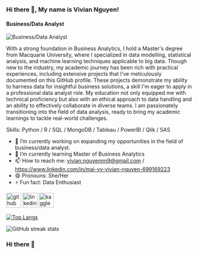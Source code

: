 ### Hi there 👋, My name is Vivian Nguyen!
#### Business/Data Analyst
![Business/Data Analyst](https://media.licdn.com/dms/image/D5616AQHaq-Au3C_8VA/profile-displaybackgroundimage-shrink_350_1400/0/1700099299461?e=1706140800&v=beta&t=Kh09A7hoI_yzPIstxZfwe77t2Dj3St3eURM-kTqLaXY)

With a strong foundation in Business Analytics, I hold a Master's degree from Macquarie University, where I specialized in data modelling, statistical analysis, and machine learning techniques applicable to big data. Though new to the industry, my academic journey has been rich with practical experiences, including extensive projects that I've meticulously documented on this GitHub profile. These projects demonstrate my ability to harness data for insightful business solutions, a skill I'm eager to apply in a professional data analyst role. My education not only equipped me with technical proficiency but also with an ethical approach to data handling and an ability to effectively collaborate in diverse teams. I am passionately transitioning into the field of data analysis, ready to bring my academic learnings to tackle real-world challenges.

Skills: Python / R / SQL / MongoDB / Tableau / PowerBI / Qlik / SAS

- 🔭 I’m currently working on expanding my opportunities in the field of business/data analyst. 
- 🌱 I’m currently learning Master of Business Analytics 
- 📫 How to reach me: vivian.nguyennn9@gmail.com /  https://www.linkedin.com/in/mai-vy-vivian-nguyen-699169223  
- 😄 Pronouns: She/Her 
- ⚡ Fun fact: Data Enthusiast 


[<img src='https://cdn.jsdelivr.net/npm/simple-icons@3.0.1/icons/github.svg' alt='github' height='40'>](https://github.com/VivianNg9)  [<img src='https://cdn.jsdelivr.net/npm/simple-icons@3.0.1/icons/linkedin.svg' alt='linkedin' height='40'>](https://www.linkedin.com/in/https://www.linkedin.com/in/mai-vy-vivian-nguyen-699169223//)  [<img src='https://cdn.jsdelivr.net/npm/simple-icons@3.0.1/icons/kaggle.svg' alt='kaggle' height='40'>](https://www.kaggle.com/maivynguyen)  

[![Top Langs](https://github-readme-stats.vercel.app/api/top-langs/?username=VivianNg9)](https://github.com/anuraghazra/github-readme-stats)

![GitHub streak stats](https://streak-stats.demolab.com/?user=VivianNg9)  

### Hi there 👋

<!--
**VivianNg9/VivianNg9** is a ✨ _special_ ✨ repository because its `README.md` (this file) appears on your GitHub profile.

Here are some ideas to get you started:

- 🔭 I’m currently working on ...
- 🌱 I’m currently learning ...
- 👯 I’m looking to collaborate on ...
- 🤔 I’m looking for help with ...
- 💬 Ask me about ...
- 📫 How to reach me: ...
- 😄 Pronouns: ...
- ⚡ Fun fact: ...
-->

